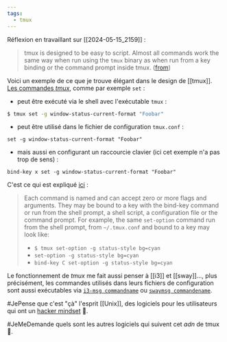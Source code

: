 ```yaml
---
tags:
  - tmux
---
```


Réflexion en travaillant sur [[2024-05-15_2159]] :

> tmux is designed to be easy to script. Almost all commands work the same way when run using the `tmux` binary as when run from a key binding or the command prompt inside tmux. ([from](https://github.com/tmux/tmux/wiki/Advanced-Use#scripting-tmux))

Voici un exemple de ce que je trouve élégant dans le design de [[tmux]].  
[Les  commandes *tmux*](https://www.man7.org/linux/man-pages/man1/tmux.1.html#COMMANDS), comme par exemple `set` :

- peut être exécuté via le shell avec l'exécutable `tmux` :

```sh
$ tmux set -g window-status-current-format "Foobar"
```

- peut être utilisé dans le fichier de configuration `tmux.conf` :

```
set -g window-status-current-format "Foobar"
```

- mais aussi en configurant un raccourcie clavier (ici cet exemple n'a pas trop de sens) :

```
bind-key x set -g window-status-current-format "Foobar"
```

C'est ce qui est expliqué [ici](https://www.man7.org/linux/man-pages/man1/tmux.1.html#COMMAND_PARSING_AND_EXECUTION) :

> Each command is named and can accept zero or more flags and arguments.  They may be bound to a key with the bind-key command or run from the shell prompt, a shell script, a configuration file or the command prompt.  For example, the same `set-option` command run from the shell prompt, from `~/.tmux.conf` and bound to a key may look like:
> 
> - `$ tmux set-option -g status-style bg=cyan`
> - `set-option -g status-style bg=cyan`
> - `bind-key C set-option -g status-style bg=cyan`

Le fonctionnement de *tmux* me fait aussi penser à [[i3]] et [[sway]]…, plus précisément, les commandes utilisés dans leurs fichiers de configuration sont aussi exécutables via [`i3-msg commandname`](https://i3wm.org/docs/userguide.html#list_of_commands) ou [`swaymsg commandename`](https://github.com/swaywm/sway/blob/master/swaymsg/swaymsg.1.scd).

#JePense que c'est "çà" l'esprit [[Unix]], des logiciels pour les utilisateurs qui ont un [hacker mindset](https://en.wikipedia.org/wiki/Hacker) 🤔.

#JeMeDemande quels sont les autres logiciels qui suivent cet *adn* de tmux 🤔.